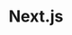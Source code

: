 ---
title: "Next.js"
permalink: /categories/nextjs
layout: category
author_profile: true
taxonomy: Next.js
---